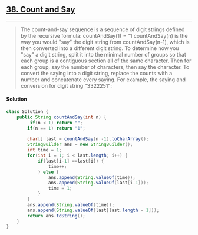 ## [38. Count and Say](https://leetcode.com/problems/count-and-say/)

---

> The count-and-say sequence is a sequence of digit strings defined by the recursive formula:
> countAndSay(1) = "1 countAndSay(n) is the way you would "say" the digit string from countAndSay(n-1), which is then converted into a different digit string.
To determine how you "say" a digit string, split it into the minimal number of groups so that each group is a contiguous section all of the same character. Then for each group, say the number of characters, then say the character. To convert the saying into a digit string, replace the counts with a number and concatenate every saying. 
> For example, the saying and conversion for digit string "3322251":


#### Solution

```java
class Solution {
    public String countAndSay(int n) {
         if(n < 1) return "";
        if(n == 1) return "1";
        
        char[] last = countAndSay(n -1).toCharArray();
        StringBuilder ans = new StringBuilder();
        int time = 1;
        for(int i = 1; i < last.length; i++) {
            if(last[i-1] ==last[i]) {
                time++;
            } else {
                ans.append(String.valueOf(time));
                ans.append(String.valueOf(last[i-1]));
                time = 1;
            }
        }
        ans.append(String.valueOf(time));
        ans.append(String.valueOf(last[last.length - 1]));
        return ans.toString();
    }
}
```